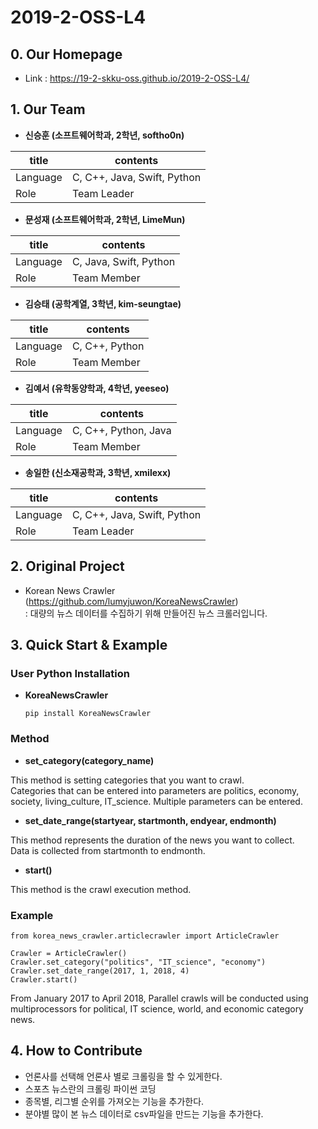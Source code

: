 # 2019-2-OSS-L4

## 0. Our Homepage 
* Link : https://19-2-skku-oss.github.io/2019-2-OSS-L4/
## 1. Our Team
* **신승훈 (소프트웨어학과, 2학년, softho0n)**

|title|contents|
|---|-----------------------------------|
|Language|C, C++, Java, Swift, Python|
|Role|Team Leader|

* **문성재 (소프트웨어학과, 2학년, LimeMun)**


|title|contents|
|---|-----------------------------------|
|Language|C, Java, Swift, Python|
|Role|Team Member|
* **김승태 (공학계열, 3학년, kim-seungtae)**

|title|contents|
|---|-----------------------------------|
|Language|C, C++, Python|
|Role|Team Member|
* **김예서 (유학동양학과, 4학년, yeeseo)**

|title|contents|
|---|-----------------------------------|
|Language|C, C++, Python, Java|
|Role|Team Member|
* **송일한 (신소재공학과, 3학년, xmilexx)**

|title|contents|
|---|-----------------------------------|
|Language|C, C++, Java, Swift, Python|
|Role|Team Leader|

## 2. Original Project
* Korean News Crawler (https://github.com/lumyjuwon/KoreaNewsCrawler)  
: 대량의 뉴스 데이터를 수집하기 위해 만들어진 뉴스 크롤러입니다.

## 3. Quick Start & Example

### User Python Installation
  * **KoreaNewsCrawler**

    ``` pip install KoreaNewsCrawler ```
    
### Method

* **set_category(category_name)**
 
 This method is setting categories that you want to crawl.  
 Categories that can be entered into parameters are politics, economy, society, living_culture, IT_science. 
 Multiple parameters can be entered.
  
* **set_date_range(startyear, startmonth, endyear, endmonth)**
  
 This method represents the duration of the news you want to collect.  
 Data is collected from startmonth to endmonth.
  
* **start()**
 
 This method is the crawl execution method.
  
### Example
```
from korea_news_crawler.articlecrawler import ArticleCrawler

Crawler = ArticleCrawler()  
Crawler.set_category("politics", "IT_science", "economy")  
Crawler.set_date_range(2017, 1, 2018, 4)  
Crawler.start()
```
 From January 2017 to April 2018, Parallel crawls will be conducted using multiprocessors for political, IT science, world, and economic category news.
   
## 4. How to Contribute
  
  * 언론사를 선택해 언론사 별로 크롤링을 할 수 있게한다.
  * 스포츠 뉴스란의 크롤링 파이썬 코딩
  * 종목별, 리그별 순위를 가져오는 기능을 추가한다.
  * 분야별 많이 본 뉴스 데이터로 csv파일을 만드는 기능을 추가한다.

